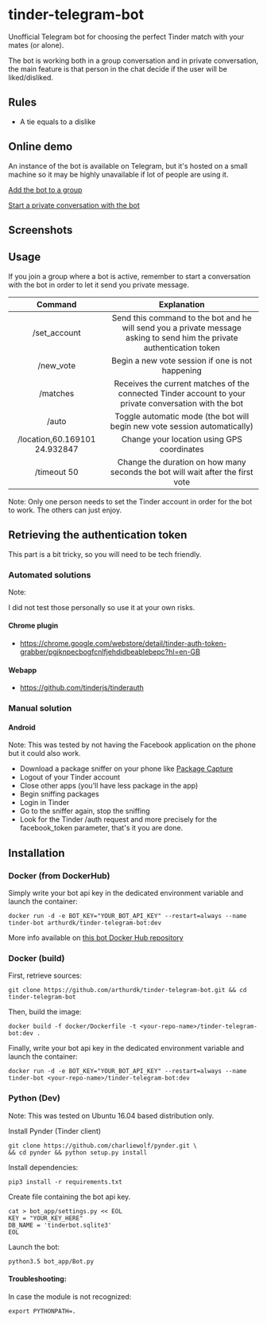 # tinder-telegram-bot
Unofficial Telegram bot for choosing the perfect Tinder match with your mates (or alone).

The bot is working both in a group conversation and in private conversation, the main feature is that person in the chat decide if the user will be liked/disliked.

## Rules

* A tie equals to a dislike

## Online demo

An instance of the bot is available on Telegram, but it's hosted on a small machine so it may be highly unavailable if lot of people are using it.

[Add the bot to a group](https://telegram.me/tindergroupbot?startgroup=groupwithtinder)

[Start a private conversation with the bot](https://telegram.me/tindergroupbot?start=yes )

## Screenshots

## Usage

If you join a group where a bot is active, remember to start a conversation with the bot in order to let it send you private message.

|            Command            |                                                       Explanation                                                       |
|:-----------------------------:|:-----------------------------------------------------------------------------------------------------------------------:|
| /set_account                  | Send this command to the bot and he will send you a private message asking to send him the private authentication token |
| /new_vote                     |                                     Begin a new vote session if one is not happening                                    |
| /matches                      |          Receives the current matches of the connected Tinder account to your private conversation with the bot         |
| /auto                         |                        Toggle automatic mode (the bot will begin new vote session automatically)                        |
| /location,60.169101 24.932847 |                                        Change your location using GPS coordinates                                       |
| /timeout 50                   | Change the duration on how many seconds the bot will wait after the first vote                                          |

Note: Only one person needs to set the Tinder account in order for the bot to work. The others can just enjoy.

## Retrieving the authentication token
This part is a bit tricky, so you will need to be tech friendly.

### Automated solutions
Note:

I did not test those personally so use it at your own risks.

#### Chrome plugin
* https://chrome.google.com/webstore/detail/tinder-auth-token-grabber/pgjknpecbogfcnlfjehdidbeablebepc?hl=en-GB

#### Webapp

* https://github.com/tinderjs/tinderauth

### Manual solution

#### Android

Note: This was tested by not having the Facebook application on the phone but it could also work.
* Download a package sniffer on your phone like [Package Capture](https://play.google.com/store/apps/details?id=app.greyshirts.sslcapture&hl=en)
* Logout of your Tinder account
* Close other apps (you'll have less package in the app)
* Begin sniffing packages
* Login in Tinder
* Go to the sniffer again, stop the sniffing
* Look for the Tinder /auth request and more precisely for the facebook_token parameter, that's it you are done.


## Installation

### Docker (from DockerHub)

Simply write your bot api key in the dedicated environment variable and launch the container:
```
docker run -d -e BOT_KEY="YOUR_BOT_API_KEY" --restart=always --name tinder-bot arthurdk/tinder-telegram-bot:dev
```

More info available on [this bot Docker Hub repository](https://hub.docker.com/r/arthurdk/tinder-telegram-bot/)

### Docker (build)

First, retrieve sources:

```
git clone https://github.com/arthurdk/tinder-telegram-bot.git && cd tinder-telegram-bot
```

Then, build the image:
```
docker build -f docker/Dockerfile -t <your-repo-name>/tinder-telegram-bot:dev .
```

Finally, write your bot api key in the dedicated environment variable and launch the container:

```
docker run -d -e BOT_KEY="YOUR_BOT_API_KEY" --restart=always --name tinder-bot <your-repo-name>/tinder-telegram-bot:dev
```

### Python (Dev)

Note: This was tested on Ubuntu 16.04 based distribution only.

Install Pynder (Tinder client)
```
git clone https://github.com/charliewolf/pynder.git \
&& cd pynder && python setup.py install
```

Install dependencies:
```
pip3 install -r requirements.txt
```


Create file containing the bot api key.
```
cat > bot_app/settings.py << EOL
KEY = "YOUR_KEY_HERE"
DB_NAME = 'tinderbot.sqlite3'
EOL
```

Launch the bot:
```
python3.5 bot_app/Bot.py
```

#### Troubleshooting:
In case the module is not recognized:
```
export PYTHONPATH=.
```